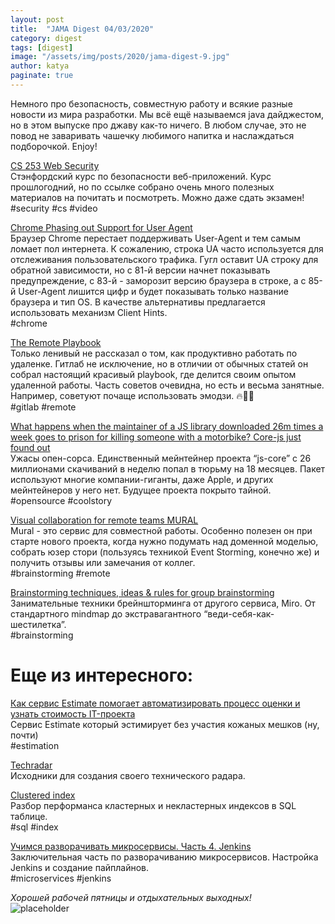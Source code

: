 ```yaml
---
layout: post
title:  "JAMA Digest 04/03/2020"
category: digest
tags: [digest]
image: "/assets/img/posts/2020/jama-digest-9.jpg"
author: katya
paginate: true
---
```

Немного про безопасность, совместную работу и всякие разные новости из мира разработки. Мы всё ещё называемся java дайджестом,
но в этом выпуске про джаву как-то ничего. В любом случае, это не повод не заваривать чашечку любимого напитка и наслаждаться подборочкой. Enjoy! 
 
[CS 253 Web Security](https://web.stanford.edu/class/cs253/)  
Стэнфордский курс по безопасности веб-приложений. Курс прошлогодний, но по ссылке собрано очень много полезных материалов на почитать и посмотреть.
Можно даже сдать экзамен!  
#security #cs #video  

[Chrome Phasing out Support for User Agent](https://www.infoq.com/news/2020/03/chrome-phasing-user-agent/)   
Браузер Chrome перестает поддерживать User-Agent и тем самым ломает пол интернета. К сожалению, строка UA часто используется для отслеживания пользовательского 
трафика. Гугл оставит UA строку для обратной зависимости, но с 81-й версии начнет показывать предупреждение, с 83-й - заморозит версию браузера в строке,
а с 85-й User-Agent лишится цифр и будет показывать только название браузера и тип OS. В качестве альтернативы предлагается использовать механизм Client Hints.  
#chrome  

[The Remote Playbook](https://about.gitlab.com/resources/downloads/ebook-remote-playbook.pdf)  
Только ленивый не рассказал о том, как продуктивно работать по удаленке. Гитлаб не исключение, но в отличии от обычных статей он собрал настоящий красивый playbook,
где делится своим опытом удаленной работы. Часть советов очевидна, но есть и весьма занятные. Например, советуют почаще использовать эмодзи. 🔥👻🙈  
#gitlab #remote  

[What happens when the maintainer of a JS library downloaded 26m times a week goes to prison for killing someone with a motorbike? Core-js just found out](https://www.theregister.co.uk/2020/03/26/corejs_maintainer_jailed_code_release/)  
Ужасы опен-сорса. Единственный мейнтейнер проекта “js-core” с 26 миллионами скачиваний в неделю попал в тюрьму на 18 месяцев.
Пакет используют многие компании-гиганты, даже Apple, и других мейнтейнеров у него нет. Будущее проекта покрыто тайной.  
#opensource #coolstory  

[Visual collaboration for remote teams MURAL](https://mural.co/)      
Mural - это сервис для совместной работы. Особенно полезен он при старте нового проекта, когда нужно подумать над доменной моделью, 
собрать юзер стори (пользуясь техникой Event Storming, конечно же) и получить отзывы или замечания от коллег.  
#brainstorming #remote  

[Brainstorming techniques, ideas & rules for group brainstorming](https://miro.com/blog/brainstorming-techniques-ideas-rules/)  
Занимательные техники брейншторминга от другого сервиса, Miro. От стандартного mindmap до экстравагантного “веди-себя-как-шестилетка”.  
#brainstorming  

# Еще из интересного:

[Как сервис Estimate помогает автоматизировать процесс оценки и узнать стоимость IT-проекта](https://m.habr.com/ru/company/simbirsoft/blog/491180/)  
Сервис Estimate который эстимирует без участия кожаных мешков (ну, почти)  
#estimation  

[Techradar](https://github.com/bdargan/techradar)  
Исходники для создания своего технического радара.  

[Clustered index](https://use-the-index-luke.com/blog/2014-01/unreasonable-defaults-primary-key-clustering-key)  
Разбор перформанса кластерных и некластерных индексов в SQL таблице.  
#sql #index  

[Учимся разворачивать микросервисы. Часть 4. Jenkins](https://habr.com/ru/post/493580/)  
Заключительная часть по разворачиванию микросервисов. Настройка Jenkins и создание пайплайнов.  
#microservices #jenkins  
    
*Хорошей рабочей пятницы и отдыхательных выходных!*  
![placeholder](https://media.giphy.com/media/27c2QKqwjIggFDLpCP/giphy.gif)



